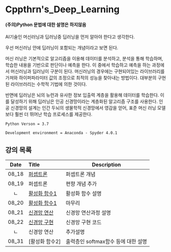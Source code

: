 # Cppthrn's_Deep_Learning
#### (주의)Python 문법에 대한 설명은 하지않음


AI기술인 머신러닝과 딥러닝중 딥러닝을 먼저 알아야 한다고 생각한다.

우선 머신러닝 안에 딥러닝이 포함되는 개념이라고 보면 된다.

머신 러닝은 기본적으로 알고리즘을 이용해 데이터를 분석하고, 분석을 통해 학습하며,
학습한 내용을 기반으로 판단이나 예측을 한다.
이 중에서 학습하고 예측을 하는 과정에서 머신러닝과 딥러닝이 구분이 된다.
머신러닝의 경우에는 구현되어있는 라이브러리를 가져와 하이퍼파라미터 값의 조정으로 최적의 성능을 찾아내는 방법이다.
대부분의 구현된 라이브러리는 수학적 기법에 의한 것이다.


반면에 딥러닝은 뇌의 뉴런과 유사한 정보 입출력 계층을 활용해 데이터를 학습한다.
이를 달성하기 위해 딥러닝은 인공 신경망이라는 계층화된 알고리즘 구조를 사용한다.
인공 신경망의 설계는 인간 두뇌의 생물학적 신경망에서 영감을 얻어,
표준 머신 러닝 모델보다 훨씬 더 뛰어난 학습 프로세스를 제공한다.

```
Python Verson = 3.7

Development environment = Anaconda - Spyder 4.0.1
```

## 강의 목록
|Date|Title|Description|
|:---:|:---|---|
|08_18|[퍼셉트론](./1_퍼셉트론)|퍼셉트론 개념|
|08_19|퍼셉트론|편향 개념 추가|
|ㄴ|[활성화 함수1](./2_활성화함수1)|활성화 함수 설명|
|08_20|[활성화 함수1](./2_활성화함수1)|마무리|
|08_21|[신경망 연산](https://github.com/cpprhtn/Cppthrn-s_Deep_Learning/tree/master/3_%EC%8B%A0%EA%B2%BD%EB%A7%9D%EC%97%B0%EC%82%B0)|신경망 연산과정 설명|
|08_22|[신경망 구현](./4_신경망구현)|신경망 구현 코드|
|ㄴ|신경망 연산|추가설명|
|08_31|[활성화 함수2]|출력층인 softmax함수 등에 대한 설명|
